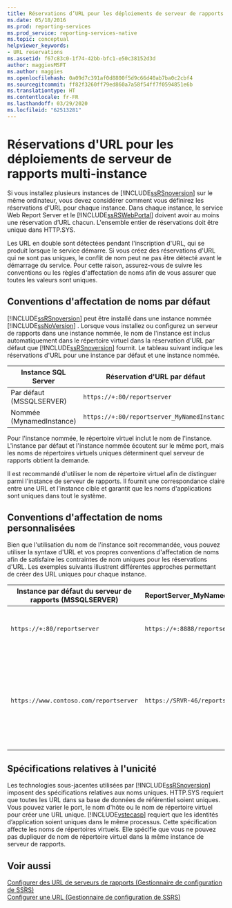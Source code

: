 ```yaml
---
title: Réservations d’URL pour les déploiements de serveur de rapports multi-instance | Microsoft Docs
ms.date: 05/18/2016
ms.prod: reporting-services
ms.prod_service: reporting-services-native
ms.topic: conceptual
helpviewer_keywords:
- URL reservations
ms.assetid: f67c83c0-1f74-42bb-bfc1-e50c38152d3d
author: maggiesMSFT
ms.author: maggies
ms.openlocfilehash: 0a09d7c391af0d8800f5d9c66d40ab7ba0c2cbf4
ms.sourcegitcommit: ff82f3260ff79ed860a7a58f54ff7f0594851e6b
ms.translationtype: HT
ms.contentlocale: fr-FR
ms.lasthandoff: 03/29/2020
ms.locfileid: "62513281"
---
```

# <a name="url-reservations-for-multi-instance-report-server-deployments"></a>Réservations d'URL pour les déploiements de serveur de rapports multi-instance
  Si vous installez plusieurs instances de [!INCLUDE[ssRSnoversion](../../includes/ssrsnoversion-md.md)] sur le même ordinateur, vous devez considérer comment vous définirez les réservations d'URL pour chaque instance. Dans chaque instance, le service Web Report Server et le [!INCLUDE[ssRSWebPortal](../../includes/ssrswebportal.md)] doivent avoir au moins une réservation d’URL chacun. L'ensemble entier de réservations doit être unique dans HTTP.SYS.  
  
 Les URL en double sont détectées pendant l'inscription d'URL, qui se produit lorsque le service démarre. Si vous créez des réservations d'URL qui ne sont pas uniques, le conflit de nom peut ne pas être détecté avant le démarrage du service. Pour cette raison, assurez-vous de suivre les conventions ou les règles d'affectation de noms afin de vous assurer que toutes les valeurs sont uniques.  
  
## <a name="default-naming-conventions"></a>Conventions d'affectation de noms par défaut  
 [!INCLUDE[ssRSnoversion](../../includes/ssrsnoversion-md.md)] peut être installé dans une instance nommée [!INCLUDE[ssNoVersion](../../includes/ssnoversion-md.md)] . Lorsque vous installez ou configurez un serveur de rapports dans une instance nommée, le nom de l'instance est inclus automatiquement dans le répertoire virtuel dans la réservation d'URL par défaut que [!INCLUDE[ssRSnoversion](../../includes/ssrsnoversion-md.md)] fournit. Le tableau suivant indique les réservations d'URL pour une instance par défaut et une instance nommée.  
  
|Instance SQL Server|Réservation d'URL par défaut|  
|-------------------------|-----------------------------|  
|Par défaut (MSSQLSERVER)|`https://+:80/reportserver`|  
|Nommée (MynamedInstance)|`https://+:80/reportserver_MyNamedInstance`|  
  
 Pour l'instance nommée, le répertoire virtuel inclut le nom de l'instance. L'instance par défaut et l'instance nommée écoutent sur le même port, mais les noms de répertoires virtuels uniques déterminent quel serveur de rapports obtient la demande.  
  
 Il est recommandé d'utiliser le nom de répertoire virtuel afin de distinguer parmi l'instance de serveur de rapports. Il fournit une correspondance claire entre une URL et l'instance cible et garantit que les noms d'applications sont uniques dans tout le système.  
  
## <a name="custom-naming-conventions"></a>Conventions d'affectation de noms personnalisées  
 Bien que l'utilisation du nom de l'instance soit recommandée, vous pouvez utiliser la syntaxe d'URL et vos propres conventions d'affectation de noms afin de satisfaire les contraintes de nom uniques pour les réservations d'URL. Les exemples suivants illustrent différentes approches permettant de créer des URL uniques pour chaque instance.  
  
|Instance par défaut du serveur de rapports (MSSQLSERVER)|ReportServer_MyNamedInstance|Unicité|  
|----------------------------------------------------|-----------------------------------|----------------|  
|`https://+:80/reportserver`|`https://+:8888/reportserver`|Chaque instance écoute sur un port différent.|  
|`https://www.contoso.com/reportserver`|`https://SRVR-46/reportserver`|Chaque instance répond à différents noms de serveurs (nom de domaine complet et nom d'ordinateur).|  
  
## <a name="uniqueness-requirements"></a>Spécifications relatives à l'unicité  
 Les technologies sous-jacentes utilisées par [!INCLUDE[ssRSnoversion](../../includes/ssrsnoversion-md.md)] imposent des spécifications relatives aux noms uniques. HTTP.SYS requiert que toutes les URL dans sa base de données de référentiel soient uniques. Vous pouvez varier le port, le nom d'hôte ou le nom de répertoire virtuel pour créer une URL unique. [!INCLUDE[vstecasp](../../includes/vstecasp-md.md)] requiert que les identités d’application soient uniques dans le même processus. Cette spécification affecte les noms de répertoires virtuels. Elle spécifie que vous ne pouvez pas dupliquer de nom de répertoire virtuel dans la même instance de serveur de rapports.  
  
## <a name="see-also"></a>Voir aussi  
 [Configurer des URL de serveurs de rapports &#40;Gestionnaire de configuration de SSRS&#41;](../../reporting-services/install-windows/configure-report-server-urls-ssrs-configuration-manager.md)   
 [Configurer une URL &#40;Gestionnaire de configuration de SSRS&#41;](../../reporting-services/install-windows/configure-a-url-ssrs-configuration-manager.md)  
  
  
